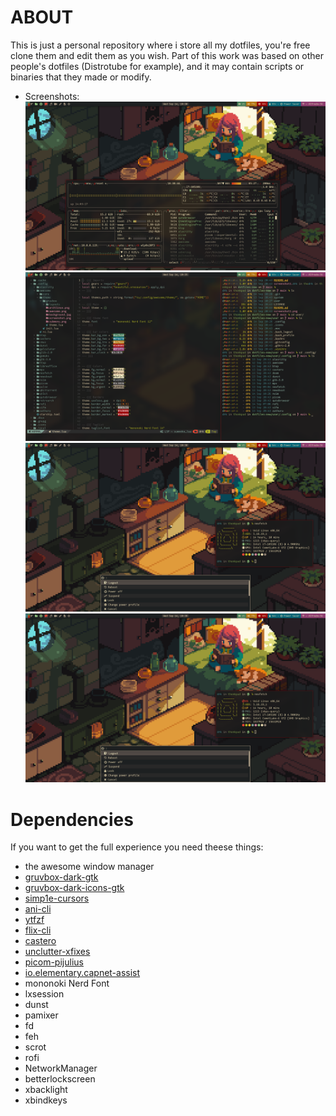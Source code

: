 # ABOUT
This is just a personal repository where i store all my dotfiles, you're free clone them and edit them as you wish. Part of this work was based on other people's dotfiles (Distrotube for example), and it may contain scripts or binaries that they made or modify.

* Screenshots:
![Screenshot1](screenshot1.png "Screenshot 1")
![Screenshot2](screenshot2.png "Screenshot 2")
![Screenshot3](screenshot3.png "Screenshot 3")
![Screenshot4](screenshot3.png "Screenshot 4")

# Dependencies
If you want to get the full experience you need theese things:
* the awesome window manager
* [gruvbox-dark-gtk](https://github.com/jmattheis/gruvbox-dark-gtk)
* [gruvbox-dark-icons-gtk](https://github.com/jmattheis/gruvbox-dark-icons-gtk)
* [simp1e-cursors](https://gitlab.com/zoli111/simp1e)
* [ani-cli](https://github.com/pystardust/ani-cli)
* [ytfzf](https://github.com/pystardust/ytfzf)
* [flix-cli](https://github.com/d4r1us-drk/flix-cli)
* [castero](https://github.com/xgi/castero)
* [unclutter-xfixes](https://github.com/nowrep/unclutter-xfixes)
* [picom-pijulius](https://github.com/pijulius/picom)
* [io.elementary.capnet-assist](https://github.com/elementary/capnet-assist)
* mononoki Nerd Font
* lxsession
* dunst
* pamixer
* fd
* feh
* scrot
* rofi
* NetworkManager
* betterlockscreen
* xbacklight
* xbindkeys
